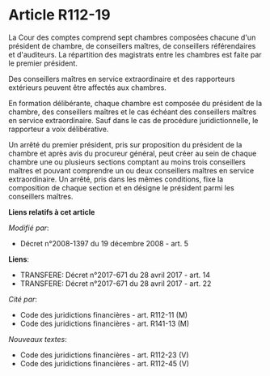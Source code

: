 # Article R112-19

La Cour des comptes comprend sept chambres composées chacune d'un président de chambre, de conseillers maîtres, de
conseillers référendaires et d'auditeurs. La répartition des magistrats entre les chambres est faite par le premier
président.

Des conseillers maîtres en service extraordinaire et des rapporteurs extérieurs peuvent être affectés aux chambres.

En formation délibérante, chaque chambre est composée du président de la chambre, des conseillers maîtres et le cas échéant
des conseillers maîtres en service extraordinaire. Sauf dans le cas de procédure juridictionnelle, le rapporteur a voix
délibérative. 

Un arrêté du premier président, pris sur proposition du président de la chambre et après avis du procureur général, peut
créer au sein de chaque chambre une ou plusieurs sections comptant au moins trois conseillers maîtres et pouvant comprendre
un ou deux conseillers maîtres en service extraordinaire. Un arrêté, pris dans les mêmes conditions, fixe la composition de
chaque section et en désigne le président parmi les conseillers maîtres.

**Liens relatifs à cet article**

_Modifié par_:

  - Décret n°2008-1397 du 19 décembre 2008 - art. 5

**Liens**:

  - TRANSFERE: Décret n°2017-671 du 28 avril 2017 - art. 14
  - TRANSFERE: Décret n°2017-671 du 28 avril 2017 - art. 22

_Cité par_:

  - Code des juridictions financières - art. R112-11 (M)
  - Code des juridictions financières - art. R141-13 (M)

_Nouveaux textes_:

  - Code des juridictions financières - art. R112-23 (V)
  - Code des juridictions financières - art. R112-45 (V)

